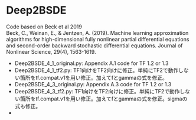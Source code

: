 # Deep2BSDE  
Code based on Beck et al 2019  
Beck, C., Weinan, E., & Jentzen, A. (2019). Machine learning approximation algorithms for high-dimensional fully nonlinear partial differential equations and second-order backward stochastic differential equations. Journal of Nonlinear Science, 29(4), 1563-1619.

- Deep2BSDE_4_1_original.py: Appendix A.1 code for TF 1.2 or 1.3
- Deep2BSDE_4_1_tf2.py: TF1向けをTF2向けに修正。単純にTF2で動作しない箇所をtf.compat.v1を用い修正。加えてfとgammaの式を修正。
- Deep2BSDE_4_3_original.py: Appendix A.3 code for TF 1.2 or 1.3
- Deep2BSDE_4_3_tf2.py: TF1向けをTF2向けに修正。単純にTF2で動作しない箇所をtf.compat.v1を用い修正。加えてfとgammaの式を修正。sigmaの式も修正。
- 
